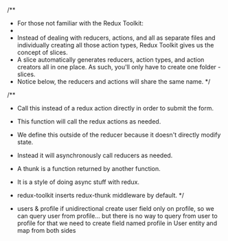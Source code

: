 /\*\*

- For those not familiar with the Redux Toolkit:
-
- Instead of dealing with reducers, actions, and all as separate files and individually creating all those action types, Redux Toolkit gives us the concept of slices.
- A slice automatically generates reducers, action types, and action creators all in one place. As such, you'll only have to create one folder - slices.
- Notice below, the reducers and actions will share the same name.
  \*/

/\*\*

- Call this instead of a redux action directly in order to submit the form.
- This function will call the redux actions as needed.
- We define this outside of the reducer because it doesn't directly modify state.
- Instead it will asynchronously call reducers as needed.
- A thunk is a function returned by another function.
- It is a style of doing async stuff with redux.
- redux-toolkit inserts redux-thunk middleware by default.
  \*/


- users & profile
if unidirectional create user field only on profile, so we can query user from profile...
but there is no way to query from user to profile
for that we need to create field named profile in User entity and map from both sides